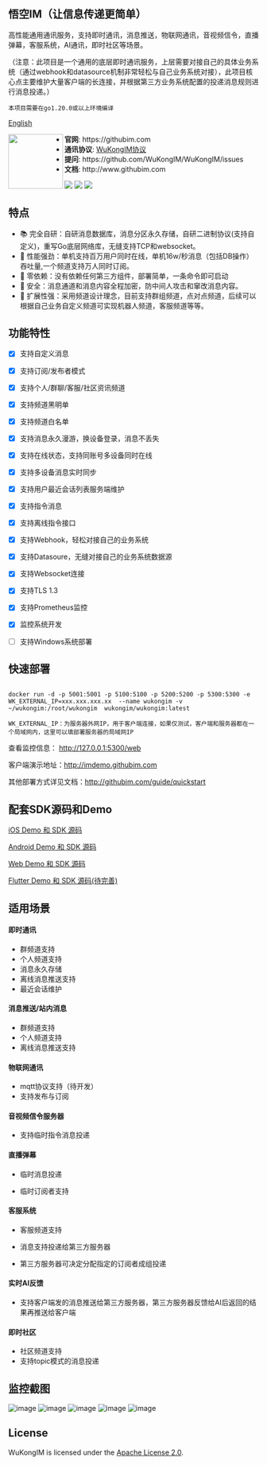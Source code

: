 ##  悟空IM（让信息传递更简单）

高性能通用通讯服务，支持即时通讯，消息推送，物联网通讯，音视频信令，直播弹幕，客服系统，AI通讯，即时社区等场景。

（注意：此项目是一个通用的底层即时通讯服务，上层需要对接自己的具体业务系统（通过webhook和datasource机制非常轻松与自己业务系统对接），此项目核心点主要维护大量客户端的长连接，并根据第三方业务系统配置的投递消息规则进行消息投递。）

`本项目需要在go1.20.0或以上环境编译`

[English](./README.md)

<p align="center">
<img align="left" height="110" src="./docs/logo.png">
<ul>
<!-- <li><strong>QQ群</strong>: <a href="#">750224611</a></li> -->
<!-- <li><strong>微信</strong>: <a href="#">wukongimgo（备注进群）</a></li> -->
<li><strong>官网</strong>: https://githubim.com</li>
<li><strong>通讯协议</strong>: <a href="https://githubim.com/guide/proto">WuKongIM协议</a></li>
<li><strong>提问</strong>: https://github.com/WuKongIM/WuKongIM/issues</li>
<li><strong>文档</strong>: http://www.githubim.com</li>
</ul>
</p>

[![](https://img.shields.io/github/license/WuKongIM/WuKongIM?color=yellow&style=flat-square)](./LICENSE)
[![](https://img.shields.io/badge/go-%3E%3D1.20-30dff3?style=flat-square&logo=go)](https://github.com/WuKongIM/WuKongIM)
[![](https://img.shields.io/badge/go%20report-A+-brightgreen.svg?style=flat)](https://goreportcard.com/report/github.com/WuKongIM/WuKongIM)


<!-- 愿景
--------

深知开发一个即时通讯系统的复杂性，我们希望通过开源的方式，让更多的开发者可以快速的搭建自己的即时通讯系统，让信息传递更简单。 -->

特点
--------

- 📚 完全自研：自研消息数据库，消息分区永久存储，自研二进制协议(支持自定义)，重写Go底层网络库，无缝支持TCP和websocket。
- 🚀 性能强劲：单机支持百万用户同时在线，单机16w/秒消息（包括DB操作）吞吐量,一个频道支持万人同时订阅。
- 🔔 零依赖：没有依赖任何第三方组件，部署简单，一条命令即可启动
- 🔐 安全：消息通道和消息内容全程加密，防中间人攻击和窜改消息内容。
- 🧱 扩展性强：采用频道设计理念，目前支持群组频道，点对点频道，后续可以根据自己业务自定义频道可实现机器人频道，客服频道等等。


功能特性
---------------


- [x] 支持自定义消息
- [x] 支持订阅/发布者模式
- [x] 支持个人/群聊/客服/社区资讯频道
- [x] 支持频道黑明单
- [x] 支持频道白名单
- [x] 支持消息永久漫游，换设备登录，消息不丢失
- [x] 支持在线状态，支持同账号多设备同时在线
- [x] 支持多设备消息实时同步
- [x] 支持用户最近会话列表服务端维护
- [x] 支持指令消息
- [x] 支持离线指令接口
- [x] 支持Webhook，轻松对接自己的业务系统
- [x] 支持Datasoure，无缝对接自己的业务系统数据源
- [x] 支持Websocket连接
- [x] 支持TLS 1.3
- [x] 支持Prometheus监控
- [x] 监控系统开发
- [ ] 支持Windows系统部署


快速部署
---------------

```

docker run -d -p 5001:5001 -p 5100:5100 -p 5200:5200 -p 5300:5300 -e WK_EXTERNAL_IP=xxx.xxx.xxx.xx  --name wukongim -v ~/wukongim:/root/wukongim  wukongim/wukongim:latest

```

`WK_EXTERNAL_IP：为服务器外网IP，用于客户端连接，如果仅测试，客户端和服务器都在一个局域网内，这里可以填部署服务器的局域网IP`

查看监控信息： http://127.0.0.1:5300/web


客户端演示地址：http://imdemo.githubim.com

其他部署方式详见文档：http://githubim.com/guide/quickstart


配套SDK源码和Demo
---------------


[iOS Demo 和 SDK 源码](https://github.com/WuKongIM/WuKongIMiOSSDK)

[Android Demo 和 SDK 源码](https://github.com/WuKongIM/WuKongIMAndroidSDK)

[Web Demo 和 SDK 源码](https://github.com/WuKongIM/WuKongIMJSSDK)

[Flutter Demo 和 SDK 源码(待完善)](https://github.com/WuKongIM/WuKongIMFlutterSDK)


适用场景
---------------

#### 即时通讯

* 群频道支持
* 个人频道支持
* 消息永久存储
* 离线消息推送支持
* 最近会话维护

#### 消息推送/站内消息

* 群频道支持
* 个人频道支持
* 离线消息推送支持

#### 物联网通讯

* mqtt协议支持（待开发）
* 支持发布与订阅

#### 音视频信令服务器

* 支持临时指令消息投递

#### 直播弹幕

* 临时消息投递

* 临时订阅者支持

#### 客服系统

* 客服频道支持

* 消息支持投递给第三方服务器

* 第三方服务器可决定分配指定的订阅者成组投递

#### 实时AI反馈

* 支持客户端发的消息推送给第三方服务器，第三方服务器反馈给AI后返回的结果再推送给客户端

#### 即时社区

* 社区频道支持
* 支持topic模式的消息投递

监控截图
---------------

![image](./docs/screen1.png)
![image](./docs/screen2.png)
![image](./docs/screen3.png)
![image](./docs/screen4.png)
![image](./docs/screen5.png)


License
---------------

WuKongIM is licensed under the [Apache License 2.0](./LICENSE).
